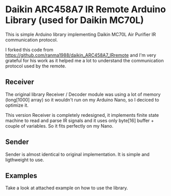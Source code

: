 # Daikin ARC458A7 IR Remote Arduino Library (used for Daikin MC70L)

This is simple Arduino library implementing Daikin MC70L Air Purifier IR communication protocol.

I forked this code from https://github.com/ranma1988/daikin_ARC458A7_IRremote and I'm very grateful for his work as it helped me a lot to understand the communication protocol used by the remote.

## Receiver
The original library Receiver / Decoder module was using a lot of memory (long[1000] array) so it wouldn't run on my Arduino Nano, so I deciced to optimize it.

This version Receiver is completely redesigned, it implements finite state machine to read and parse IR signals and it uses only byte[16] buffer + couple of variables. So it fits perfectly on my Nano.

## Sender
Sender is almost identical to original implementation. It is simple and ligthweight to use. 

## Examples
Take a look at attached example on how to use the library.